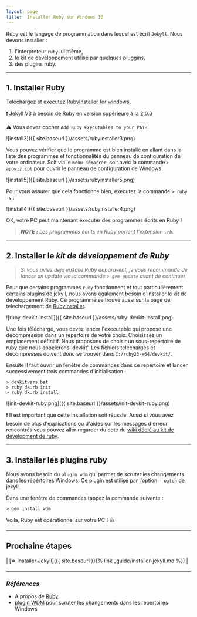 ```yaml
---
layout: page  
title:  Installer Ruby sur Windows 10
---
```

Ruby est le langage de programmation dans lequel est écrit `Jekyll`. Nous devons installer :

1. l'interpreteur `ruby` lui même,
1. le kit de développement utilisé par quelques pluggins,
1. des plugins ruby.

---

## 1. Installer Ruby

Telechargez et executez [RubyInstaller for windows](https://rubyinstaller.org/downloads/).

:exclamation: Jekyll V3 à besoin de Ruby en version supérieure à la 2.0.0

:warning:  Vous devez cocher `Add Ruby Executables to your PATH`.

![install3]({{ site.baseurl }}/assets/rubyinstaller3.png)

Vous pouvez vérifier que le programme est bien installé en allant dans la liste des programmes et fonctionnalités du panneau de configuration de votre ordinateur. Soit via le `menu démarrer`, soit avec la commande `> appwiz.cpl` pour ouvrir le panneau de configuration de Windows:

![install5]({{ site.baseurl }}/assets/rubyinstaller5.png)

Pour vous assurer que cela fonctionne bien, executez la commande `> ruby -v` :

![install4]({{ site.baseurl }}/assets/rubyinstaller4.png)

OK, votre PC peut maintenant executer des programmes écrits en Ruby !

> _**NOTE :** Les programmes écrits en Ruby portent l'extension `.rb`._

---

## 2. Installer le _kit de développement de Ruby_

> _Si vous aviez deja installé Ruby auparavent, je vous recommande de lancer un update via la commande `> gem update` avant de continuer_

Pour que certains programmes `ruby` fonctionnent et tout particulièrement certains plugins de jekyll, nous avons également besoin d'installer le kit de développement Ruby. Ce programme se trouve aussi sur la page de telechargement de [RubyInstaller](https://rubyinstaller.org/downloads/).

![ruby-devkit-install]({{ site.baseurl }}/assets/ruby-devkit-install.png)

Une fois téléchargé, vous devez lancer l'executable qui propose une décompression dans un repertoire de votre choix. Choisissez un emplacement définitif. Nous proposons de choisir un sous-repertoire de ruby que nous appelerons 'devkit'. Les fichiers telechargés et décompressés doivent donc se trouver dans `C:/ruby23-x64/devkit/`.

Ensuite il faut ouvrir un fenêtre de commandes dans ce repertoire et lancer successivement trois commandes d'initialisation :

```shell
> devkitvars.bat
> ruby dk.rb init
> ruby dk.rb install
```

![init-devkit-ruby.png]({{ site.baseurl }}/assets/init-devkit-ruby.png)

:exclamation: Il est important que cette installation soit réussie. Aussi si vous avez besoin de plus d'explications ou d'aides sur les messages d'erreur rencontrés vous pouvez aller regarder du coté du [wiki dédié au kit de development de ruby](https://github.com/oneclick/rubyinstaller/wiki/Development-Kit).

---

## 3. Installer les plugins ruby

Nous avons besoin du `plugin wdm` qui permet de _scruter_ les changements dans les répértoires Windows. Ce plugin est utilisé par l'option `--watch` de jekyll.

Dans une fenêtre de commandes tappez la commande suivante :

``` shell
> gem install wdm
```

Voila, Ruby est opérationnel sur votre PC ! :+1:

---

## Prochaine étapes

| [:fast_forward: Installer Jekyll]({{ site.baseurl }}{% link _guide/installer-jekyll.md %}) |

---

### _Références_

* A propos de [Ruby](https://www.ruby-lang.org/fr/about/)
* [plugin WDM](https://github.com/Maher4Ever/wdm) pour scruter les changements dans les repertoires Windows
